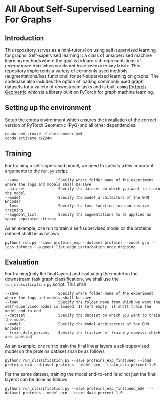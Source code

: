 # All About Self-Supervised Learning For Graphs

## Introduction
This repository serves as a mini-tutorial on using self-supervised learning for graphs. Self-supervised learning is a class of unsupervised machine learning methods where the goal is to learn rich representations of unstructured data when we do not have access to any labels. This repository implements a variety of commonly used methods (augmentations/loss functions) for self-supervised learning on graphs. The codebase also includes the option of loading commonly used graph datasets for a variety of downstream tasks and is built using [PyTorch Geometric](https://pytorch-geometric.readthedocs.io/en/latest/) which is a library built on PyTorch for graph machine learning.

## Setting up the environment
Setup the conda environment which ensures the installation of the correct version of PyTorch Geometric (PyG) and all other dependencies.

```
conda env create -f environment.yml
conda activate cs224w
```

## Training 
For training a self-supervised model, we need to specify a few important arguments to the <code>run.py</code> script.
```
--save                  Specify where folder name of the experiment where the logs and models shall be save
--dataset               Specify the dataset on which you want to train the model
--model                 Specify the model architecture of the GNN Encoder
--loss                  Specify the loss function for contrastive training
--augment_list          Specify the augmentations to be applied as space separated strings
``` 
As an example, one run to train a self-supervised model on the proteins dataset shall be as follows
```
python3 run.py --save proteins_exp --dataset proteins --model gcn --loss infonce --augment_list edge_perturbation node_dropping
```

## Evaluation
For training(only the final layers) and evaluating the model on the downstream task(graph classification), we shall use the <code>run_classification.py</code> script. This shall 
```
--save                  Specify where folder name of the experiment where the logs and models shall be save
--load                  Specify the folder name from which we want the self-supervised model is loaded. If left empty, it shall train the model end-to-end
--dataset               Specify the dataset on which you want to train the model
--model                 Specify the model architecture of the GNN Encoder
--train_data_percent    Specify the fraction of training samples which are labelled
```
As an example, one run to train the final linear layers a self-supervised model on the proteins dataset shall be as follows
```
python3 run_classification.py --save proteins_exp_finetuned --load proteins_exp --dataset proteins --model gcn --train_data_percent 1.0
```
For the same dataset, training the model end-to-end (and not just the final layers) can be done as follows
```
python3 run_classification.py --save proteins_exp_finetuned_e2e  --dataset proteins --model gcn --train_data_percent 1.0
```

